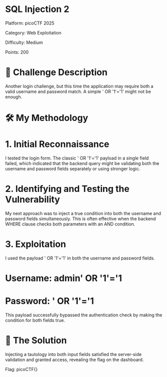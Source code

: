 # SQL Injection 2
Platform: picoCTF 2025

Category: Web Exploitation

Difficulty: Medium

Points: 200

# 📝 Challenge Description
Another login challenge, but this time the application may require both a valid username and password match. A simple ' OR '1'='1' might not be enough.

# 🛠️ My Methodology
# 1. Initial Reconnaissance
I tested the login form. The classic ' OR '1'='1' payload in a single field failed, which indicated that the backend query might be validating both the username and password fields separately or using stronger logic.

# 2. Identifying and Testing the Vulnerability
My next approach was to inject a true condition into both the username and password fields simultaneously. This is often effective when the backend WHERE clause checks both parameters with an AND condition.

# 3. Exploitation
I used the payload ' OR '1'='1' in both the username and password fields.

# Username: admin' OR '1'='1

# Password: ' OR '1'='1

This payload successfully bypassed the authentication check by making the condition for both fields true.

# 🏁 The Solution
Injecting a tautology into both input fields satisfied the server-side validation and granted access, revealing the flag on the dashboard.

Flag: picoCTF{<insert-flag-here>}